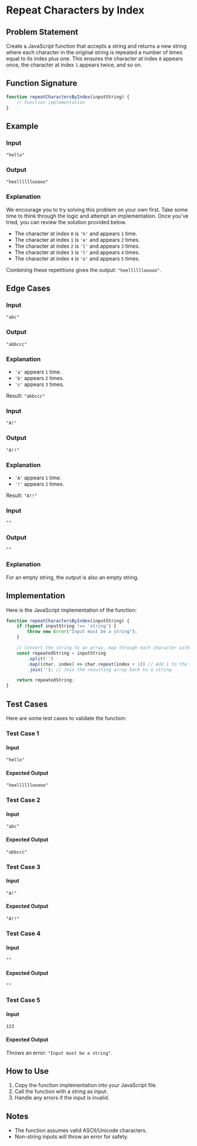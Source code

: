 # Repeat Characters by Index

## Problem Statement
Create a JavaScript function that accepts a string and returns a new string where each character in the original string is repeated a number of times equal to its index plus one. This ensures the character at index `0` appears once, the character at index `1` appears twice, and so on.

## Function Signature
```javascript
function repeatCharactersByIndex(inputString) {
    // Function implementation
}
```

## Example
### Input
`"hello"`

### Output
`"heellllllooooo"`

### Explanation

We encourage you to try solving this problem on your own first. Take some time to think through the logic and attempt an implementation. Once you've tried, you can review the solution provided below.
- The character at index `0` is `'h'` and appears `1` time.
- The character at index `1` is `'e'` and appears `2` times.
- The character at index `2` is `'l'` and appears `3` times.
- The character at index `3` is `'l'` and appears `4` times.
- The character at index `4` is `'o'` and appears `5` times.

Combining these repetitions gives the output: `"heellllllooooo"`.

## Edge Cases
### Input
`"abc"`

### Output
`"abbccc"`

### Explanation
- `'a'` appears `1` time.
- `'b'` appears `2` times.
- `'c'` appears `3` times.

Result: `"abbccc"`

### Input
`"A!"`

### Output
`"A!!"`

### Explanation
- `'A'` appears `1` time.
- `'!'` appears `2` times.

Result: `"A!!"`

### Input
`""`

### Output
`""`

### Explanation
For an empty string, the output is also an empty string.

## Implementation
Here is the JavaScript implementation of the function:

```javascript
function repeatCharactersByIndex(inputString) {
    if (typeof inputString !== 'string') {
        throw new Error("Input must be a string");
    }

    // Convert the string to an array, map through each character with its index
    const repeatedString = inputString
        .split('')
        .map((char, index) => char.repeat(index + 1)) // Add 1 to the index for correct repetition
        .join(''); // Join the resulting array back to a string

    return repeatedString;
}
```

## Test Cases
Here are some test cases to validate the function:

### Test Case 1
#### Input
`"hello"`

#### Expected Output
`"heellllllooooo"`

### Test Case 2
#### Input
`"abc"`

#### Expected Output
`"abbccc"`

### Test Case 3
#### Input
`"A!"`

#### Expected Output
`"A!!"`

### Test Case 4
#### Input
`""`

#### Expected Output
`""`

### Test Case 5
#### Input
`123`

#### Expected Output
Throws an error: `"Input must be a string"`.

## How to Use
1. Copy the function implementation into your JavaScript file.
2. Call the function with a string as input.
3. Handle any errors if the input is invalid.

## Notes
- The function assumes valid ASCII/Unicode characters.
- Non-string inputs will throw an error for safety.


